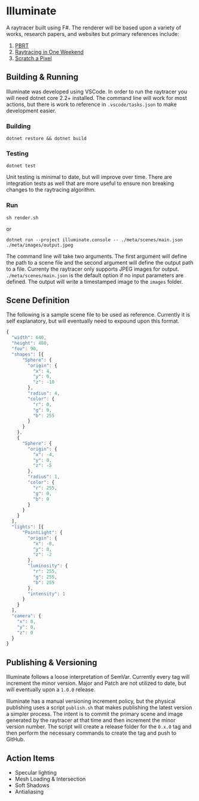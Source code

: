 # Illuminate

A raytracer built using F#. The renderer will be based upon a variety of works, research papers, and websites but primary references include:

1. [PBRT](https://pbrt.org/)
2. [Raytracing in One Weekend](https://github.com/petershirley/raytracinginoneweekend)
3. [Scratch a Pixel](https://www.scratchapixel.com/index.php)

## Building & Running

Illuminate was developed using VSCode. In order to run the raytracer you will need dotnet core 2.2+ installed. The command line will work for most actions, but there is work to reference in `.vscode/tasks.json` to make development easier.

### Building

`dotnet restore && dotnet build`

### Testing

`dotnet test`

Unit testing is minimal to date, but will improve over time. There are integration tests as well that are more useful to ensure non breaking changes to the raytracing algorithm.

### Run

`sh render.sh`

or

`dotnet run --project illuminate.console -- ./meta/scenes/main.json ./meta/images/output.jpeg`

The command line will take two arguments. The first argument will define the path to a scene file and the second argument will define the output path to a file. Currenty the raytracer only supports JPEG images for output. `./meta/scenes/main.json` is the default option if no input parameters are defined. The output will write a timestamped image to the `images` folder.

## Scene Definition

The following is a sample scene file to be used as reference. Currently it is self explanatory, but will eventually need to expound upon this format.

```javascript
{
  "width": 640,
  "height": 480,
  "fov": 90,
  "shapes": [{
      "Sphere": {
        "origin": {
          "x": 4,
          "y": 0,
          "z": -10
        },
        "radius": 4,
        "color": {
          "r": 0,
          "g": 0,
          "b": 255
        }
      }
    },
    {
      "Sphere": {
        "origin": {
          "x": -4,
          "y": 0,
          "z": -5
        },
        "radius": 1,
        "color": {
          "r": 255,
          "g": 0,
          "b": 0
        }
      }
    }
  ],
  "lights": [{
      "PointLight": {
        "origin": {
          "x": -8,
          "y": 0,
          "z": -2
        },
        "luminosity": {
          "r": 255,
          "g": 255,
          "b": 255
        },
        "intensity": 1
      }
    }
  ],
  "camera": {
    "x": 0,
    "y": 0,
    "z": 0
  }
}
```

## Publishing & Versioning

Illuminate follows a loose interpretation of SemVar. Currently every tag will increment the minor version. Major and Patch are not utilized to date, but will eventually upon a `1.0.0` release.

Illuminate has a manual versioning increment policy, but the physical publishing uses a script `publish.sh` that makes publishing the latest version a simpler process. The intent is to commit the primary scene and image generated by the raytracer at that time and then increment the minor version number. The script will create a release folder for the `0.x.0` tag and then perform the necessary commands to create the tag and push to GitHub.

## Action Items

- Specular lighting
- Mesh Loading & Intersection
- Soft Shadows
- Antialiasing
